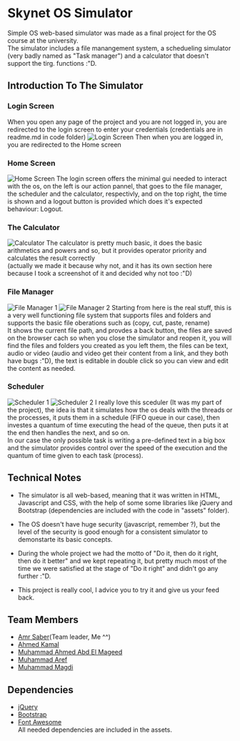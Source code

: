 # Skynet OS Simulator
Simple OS web-based simulator was made as a final project for the OS course at the university.  
The simulator includes a file manangement system, a schedueling simulator (very badly named as "Task manager") and a calculator that doesn't support the tirg. functions :"D.

## Introduction To The Simulator
### Login Screen
When you open any page of the project and you are not logged in, you are redirected to the login screen to enter your credentials (credentials are in readme.md in code folder)
![Login Screen](https://i.imgur.com/Bplrqa9.png)
Then when you are logged in, you are redirected to the Home screen

### Home Screen
![Home Screen](https://i.imgur.com/DprfMBx.png)
The login screen offers the minimal gui needed to interact with the os, on the left is our action pannel, that goes to the file manager, the scheduler and the calculator, respectivly, and on the top right, the time is shown and a logout button is provided which does it's expected behaviour: Logout.

### The Calculator
![Calculator](https://i.imgur.com/6aRyPUF.png)
The calculator is pretty much basic, it does the basic arithmetics and powers and so, but it provides operator priority and calculates the result correctly  
(actually we made it because why not, and it has its own section here because I took a screenshot of it and decided why not too :"D)

### File Manager
![File Manager 1](https://i.imgur.com/bbhFi5A.png)
![File Manager 2](https://i.imgur.com/LHrYQkm.png)
Starting from here is the real stuff, this is a very well functioning file system that supports files and folders and supports the basic file oberations such as (copy, cut, paste, rename)  
It shows the current file path, and provdes a back button, the files are saved on the browser cach so when you close the simulator and reopen it, you will find the files and folders you created as you left them, the files can be text, audio or video (audio and video get their content from a link, and they both have bugs :"D), the text is editable in double click so you can view and edit the content as needed.

### Scheduler
![Scheduler 1](https://i.imgur.com/CeTYIRW.png)
![Scheduler 2](https://i.imgur.com/UmIumlj.png)
I really love this sceduler (It was my part of the project), the idea is that it simulates how the os deals with the threads or the processes, it puts them in a schedule (FIFO queue in our case), then investes a quantum of time executing the head of the queue, then puts it at the end then handles the next, and so on.  
In our case the only possible task is writing a pre-defined text in a big box and the simulator provides control over the speed of the execution and the quantum of time given to each task (process).

## Technical Notes
* The simulator is all web-based, meaning that it was written in HTML, Javascript and CSS, with the help of some some libraries like jQuery and Bootstrap (dependencies are included with the code in "assets" folder).

* The OS doesn't have huge security (javascript, remember ?), but the level of the security is good enough for a consistent simulator to demonstarte its basic concepts.

* During the whole project we had the motto of "Do it, then do it right, then do it better" and we kept repeating it, but pretty much most of the time we were satisfied at the stage of "Do it right" and didn't go any further :"D.

* This project is really cool, I advice you to try it and give us your feed back.


## Team Members
* [Amr Saber](https://github.com/AmrSaber)(Team leader, Me ^^)
* [Ahmed Kamal](https://github.com/ahmdkamal)
* [Muhammad Ahmed Abd El Mageed](https://github.com/aim97)
* [Muhammad Aref](https://github.com/MuhammadAref)
* [Muhammad Magdi](https://github.com/Muhammad-Magdi)

## Dependencies
* [jQuery](http://jquery.com)
* [Bootstrap](https://getbootstrap.com)
* [Font Awesome](https://fontawesome.com)  
All needed dependencies are included in the assets.

